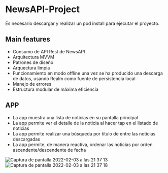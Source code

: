 # NewsAPI-Project

Es necesario descargar y realizar un pod install para ejecutar el proyecto.

## Main features

- Consumo de API Rest de NewsAPI
- Arquitectura MVVM 
- Patrones de diseño
- Arquectura limpia
- Funcionamiento en modo offline una vez se ha producido una descarga de datos, usando Realm como fuente de persistencia local
- Manejo de errores
- Estructura modular de máxima eficiencia

## APP

- La app muestra una lista de noticias en su pantalla principal
- La app permite ver el detalle de la noticia al hacer tap en el listado de noticias
- La app permite realizar una búsqueda por título de entre las noticias descargadas
- La app permite, de manera reactiva, ordenar las noticias por orden ascendente/descendente de fecha

![Captura de pantalla 2022-02-03 a las 21 37 13](https://user-images.githubusercontent.com/98533901/152425585-a870177b-c539-4faf-8380-e948f33821dd.png)
![Captura de pantalla 2022-02-03 a las 21 37 18](https://user-images.githubusercontent.com/98533901/152425630-4d755859-ac1f-40b3-8534-3b27725b8b61.png)
